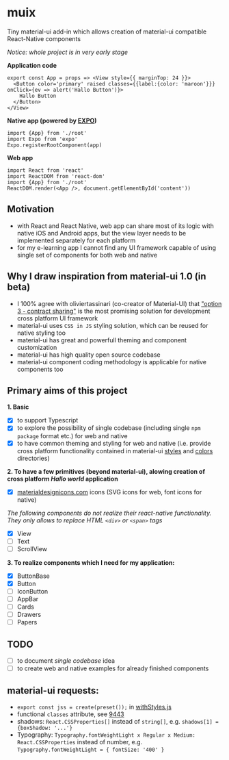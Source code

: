 # muix
Tiny material-ui add-in which allows creation of material-ui compatible React-Native components

*Notice: whole project is in very early stage*

**Application code**
```
export const App = props => <View style={{ marginTop: 24 }}>
  <Button color='primary' raised classes={{label:{color: 'maroon'}}} onClick={ev => alert('Hallo Button')}>
    Hallo Button
  </Button> 
</View>
```

**Native app (powered by [EXPO](https://expo.io/))**
```
import {App} from './root'
import Expo from 'expo'
Expo.registerRootComponent(app)
```

**Web app**
```
import React from 'react'
import ReactDOM from 'react-dom'
import {App} from './root'
ReactDOM.render(<App />, document.getElementById('content')) 
```

## Motivation
- with React and React Native, web app can share most of its logic with native iOS and Android apps, but the view layer needs to be implemented separately for each platform
- for my e-learning app I cannot find any UI framework capable of using single set of components for both web and native

## Why I draw inspiration from material-ui 1.0 (in beta)
- I 100% agree with oliviertassinari (co-creator of Material-UI) that ["option 3 - contract sharing"](https://github.com/mui-org/material-ui/issues/593#issuecomment-286855345) is the most promising solution for development cross platform UI framework
- material-ui uses ```CSS in JS``` styling solution, which can be reused for native styling too
- material-ui has great and powerfull theming and component customization
- material-ui has high quality open source codebase
- material-ui component coding methodology is applicable for native components too

## Primary aims of this project
**1. Basic**
- [x] to support Typescript 
- [x] to explore the possibility of single codebase (including single ```npm package``` format etc.) for web and native
- [x] to have common theming and styling for web and native (i.e. provide cross platform functionality contained in material-ui [styles](https://github.com/mui-org/material-ui/tree/v1-beta/src/styles) and [colors](https://github.com/mui-org/material-ui/tree/v1-beta/src/colors) directories)

**2. To have a few primitives (beyond material-ui), alowing creation of cross platform *Hallo world* application**
- [x] [materialdesignicons.com](https://materialdesignicons.com/) icons (SVG icons for web, font icons for native)

*The following components do not realize their react-native functionality. They only allows to replace HTML ```<div>``` or ```<span>``` tags*
- [x] View
- [ ] Text
- [ ] ScrollView

**3. To realize components which I need for my application:**
- [x] ButtonBase
- [x] Button
- [ ] IconButton
- [ ] AppBar
- [ ] Cards
- [ ] Drawers
- [ ] Papers

## TODO
- [ ] to document *single codebase* idea
- [ ] to create web and native examples for already finished components

## material-ui requests:
- ```export const jss = create(preset());``` in [withStyles.js](https://github.com/mui-org/material-ui/blob/v1-beta/src/styles/withStyles.js)
- functional ```classes``` attribute, see [9443](https://github.com/mui-org/material-ui/issues/9443)
- shadows: ```React.CSSProperties[]``` instead of ```string[]```, e.g. ```shadows[1] = {boxShadow: '...'}```
- Typography: ```Typography.fontWeightLight x Regular x Medium: React.CSSProperties``` instead of number, e.g. ```Typography.fontWeightLight = { fontSize: '400' }```
